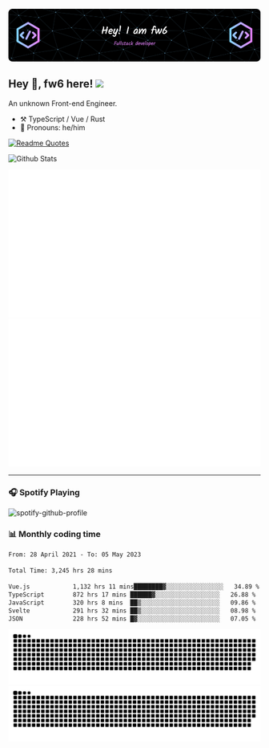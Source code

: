 ![Header](github-header-image.png)

## Hey 👋, fw6 here! <img src="https://github.githubassets.com/images/mona-whisper.gif" height="24" />


An unknown Front-end Engineer.

-   :hammer_and_pick: TypeScript / Vue / Rust
-   :man: Pronouns: he/him


[![Readme Quotes](https://quotes-github-readme.vercel.app/api?type=horizontal&theme=algolia)](https://github.com/piyushsuthar/github-readme-quotes)



![Github Stats](https://github-readme-stats.vercel.app/api?username=fw6&bg_color=30,e96443,904e95&title_color=fff&text_color=fff)

![](https://raw.githubusercontent.com/fw6/github-stats-transparent/output/generated/overview.svg)
![](https://raw.githubusercontent.com/fw6/github-stats-transparent/output/generated/languages.svg)


---

### 🎧 Spotify Playing

<!-- ![spotify-github-profile](/img/default.svg) -->

![spotify-github-profile](https://spotify-github-profile.vercel.app/api/view.svg?uid=r6wn4hdvypv0lkzyrj0e0pjct&cover_image=true&theme=default&show_offline=true&background_color=9a10ad&interchange=true&bar_color_cover=true)



### :bar_chart: Monthly coding time 

<!--START_SECTION:waka-->

```text
From: 28 April 2021 - To: 05 May 2023

Total Time: 3,245 hrs 28 mins

Vue.js            1,132 hrs 11 mins████████▓░░░░░░░░░░░░░░░░   34.89 %
TypeScript        872 hrs 17 mins ██████▓░░░░░░░░░░░░░░░░░░   26.88 %
JavaScript        320 hrs 8 mins  ██▒░░░░░░░░░░░░░░░░░░░░░░   09.86 %
Svelte            291 hrs 32 mins ██▒░░░░░░░░░░░░░░░░░░░░░░   08.98 %
JSON              228 hrs 52 mins █▓░░░░░░░░░░░░░░░░░░░░░░░   07.05 %
```

<!--END_SECTION:waka-->




![github contribution grid snake animation](https://raw.githubusercontent.com/platane/platane/output/github-contribution-grid-snake-dark.svg#gh-dark-mode-only)![github contribution grid snake animation](https://raw.githubusercontent.com/platane/platane/output/github-contribution-grid-snake.svg#gh-light-mode-only)
